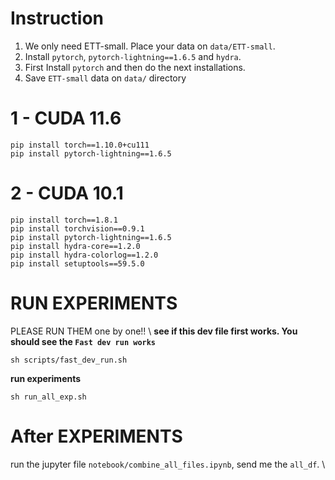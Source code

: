 # Instruction
1. We only need ETT-small. Place your data on `data/ETT-small`.
2. Install `pytorch`, `pytorch-lightning==1.6.5` and `hydra`.  
3. First Install `pytorch` and then do the next installations. 
4. Save `ETT-small` data on `data/` directory

# 1 - CUDA 11.6
```
pip install torch==1.10.0+cu111
pip install pytorch-lightning==1.6.5
```

# 2 - CUDA 10.1
```
pip install torch==1.8.1
pip install torchvision==0.9.1
pip install pytorch-lightning==1.6.5
pip install hydra-core==1.2.0
pip install hydra-colorlog==1.2.0
pip install setuptools==59.5.0
```

# RUN EXPERIMENTS
PLEASE RUN THEM one by one!! \\
**see if this dev file first works. You should see the `Fast dev run works`**
```
sh scripts/fast_dev_run.sh 
```
**run experiments**
```
sh run_all_exp.sh
```

# After EXPERIMENTS
run the jupyter file `notebook/combine_all_files.ipynb`, send me the `all_df`. \\

